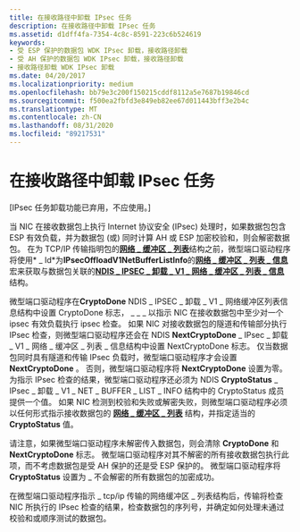 ```yaml
---
title: 在接收路径中卸载 IPsec 任务
description: 在接收路径中卸载 IPsec 任务
ms.assetid: d1dff4fa-7354-4c8c-8591-223c6b524619
keywords:
- 受 ESP 保护的数据包 WDK IPsec 卸载，接收路径卸载
- 受 AH 保护的数据包 WDK IPsec 卸载，接收路径卸载
- 接收路径卸载 WDK IPsec 卸载
ms.date: 04/20/2017
ms.localizationpriority: medium
ms.openlocfilehash: bb79e3c200f150215cddf8112a5e7687b19846cd
ms.sourcegitcommit: f500ea2fbfd3e849eb82ee67d011443bff3e2b4c
ms.translationtype: MT
ms.contentlocale: zh-CN
ms.lasthandoff: 08/31/2020
ms.locfileid: "89217531"
---
```

# <a name="offloading-ipsec-tasks-in-the-receive-path"></a>在接收路径中卸载 IPsec 任务

\[IPsec 任务卸载功能已弃用，不应使用。\]




当 NIC 在接收数据包上执行 Internet 协议安全 (IPsec) 处理时，如果数据包包含 ESP 有效负载，并为数据包 (或) 同时计算 AH 或 ESP 加密校验和，则会解密数据包。 在为 TCP/IP 传输指明包的[**网络 \_ 缓冲区 \_ 列表**](/windows-hardware/drivers/ddi/ndis/ns-ndis-_net_buffer_list)结构之前，微型端口驱动程序将使用* \_ Id*为**IPsecOffloadV1NetBufferListInfo**的[**网络 \_ 缓冲区 \_ 列表 \_ 信息**](/windows-hardware/drivers/ddi/ndis/nf-ndis-net_buffer_list_info)宏来获取与数据包关联的[**NDIS \_ IPSEC \_ 卸载 \_ V1 \_ 网络 \_ 缓冲区 \_ 列表 \_ 信息**](/windows-hardware/drivers/ddi/ndis/ns-ndis-_ndis_ipsec_offload_v1_net_buffer_list_info)结构。

微型端口驱动程序在**CryptoDone** NDIS \_ IPSEC \_ 卸载 \_ V1 \_ 网络缓冲区列表信息结构中设置 CryptoDone 标志， \_ \_ \_ 以指示 NIC 在接收数据包中至少对一个 ipsec 有效负载执行 ipsec 检查。 如果 NIC 对接收数据包的隧道和传输部分执行 IPsec 检查，则微型端口驱动程序还会在 NDIS **NextCryptoDone** \_ IPsec \_ 卸载 \_ V1 \_ 网络 \_ 缓冲区 \_ 列表 \_ 信息结构中设置 NextCryptoDone 标志。 仅当数据包同时具有隧道和传输 IPsec 负载时，微型端口驱动程序才会设置 **NextCryptoDone** 。 否则，微型端口驱动程序将 **NextCryptoDone** 设置为零。 为指示 IPsec 检查的结果，微型端口驱动程序还必须为 NDIS **CryptoStatus** \_ IPsec \_ 卸载 \_ V1 \_ NET \_ BUFFER \_ LIST \_ INFO 结构中的 CryptoStatus 成员提供一个值。 如果 NIC 检测到校验和失败或解密失败，则微型端口驱动程序必须以任何形式指示接收数据包的 [**网络 \_ 缓冲区 \_ 列表**](/windows-hardware/drivers/ddi/ndis/ns-ndis-_net_buffer_list) 结构，并指定适当的 **CryptoStatus** 值。

请注意，如果微型端口驱动程序未解密传入数据包，则会清除 **CryptoDone** 和 **NextCryptoDone** 标志。 微型端口驱动程序对其不解密的所有接收数据包执行此项，而不考虑数据包是受 AH 保护的还是受 ESP 保护的。 微型端口驱动程序将 **CryptoStatus** 设置为 \_ 不会解密的所有数据包的加密成功。

在微型端口驱动程序指示 \_ tcp/ip 传输的网络缓冲区 \_ 列表结构后，传输将检查 NIC 所执行的 IPsec 检查的结果，检查数据包的序列号，并确定如何处理未通过校验和或顺序测试的数据包。

 

